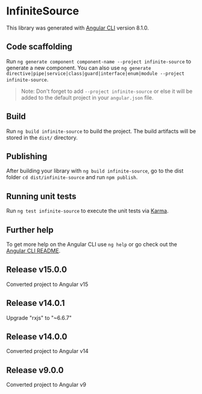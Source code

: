 # InfiniteSource

This library was generated with [Angular CLI](https://github.com/angular/angular-cli) version 8.1.0.

## Code scaffolding

Run `ng generate component component-name --project infinite-source` to generate a new component. You can also use `ng generate directive|pipe|service|class|guard|interface|enum|module --project infinite-source`.
> Note: Don't forget to add `--project infinite-source` or else it will be added to the default project in your `angular.json` file. 

## Build

Run `ng build infinite-source` to build the project. The build artifacts will be stored in the `dist/` directory.

## Publishing

After building your library with `ng build infinite-source`, go to the dist folder `cd dist/infinite-source` and run `npm publish`.

## Running unit tests

Run `ng test infinite-source` to execute the unit tests via [Karma](https://karma-runner.github.io).

## Further help

To get more help on the Angular CLI use `ng help` or go check out the [Angular CLI README](https://github.com/angular/angular-cli/blob/master/README.md).

## Release v15.0.0
Converted project to Angular v15

## Release v14.0.1
Upgrade "rxjs" to  "~6.6.7"

## Release v14.0.0
Converted project to Angular v14

## Release v9.0.0
Converted project to Angular v9
